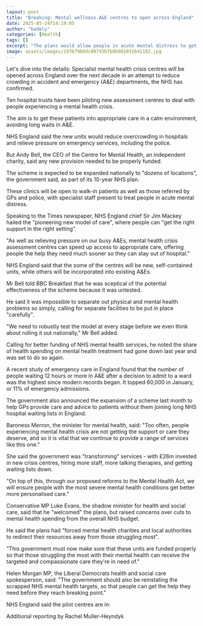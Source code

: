 ```yaml
---
layout: post
title: "Breaking: Mental wellness A&E centres to open across England"
date: 2025-05-24T14:19:05
author: "badely"
categories: [Health]
tags: []
excerpt: "The plans would allow people in acute mental distress to get treatment in hospital while also reducing A&amp;E wait times."
image: assets/images/19767966dc00743b7b0b8010316d1182.jpg
---
```


Let's dive into the details: Specialist mental health crisis centres will be opened across England over the next decade in an attempt to reduce crowding in accident and emergency (A&E) departments, the NHS has confirmed.

Ten hospital trusts have been piloting new assessment centres to deal with people experiencing a mental health crisis.

The aim is to get these patients into appropriate care in a calm environment, avoiding long waits in A&E. 

NHS England said the new units would reduce overcrowding in hospitals and relieve pressure on emergency services, including the police.

But Andy Bell, the CEO of the Centre for Mental Health, an independent charity, said any new provision needed to be properly funded.

The scheme is expected to be expanded nationally to "dozens of locations", the government said, as part of its 10-year NHS plan.

These clinics will be open to walk-in patients as well as those referred by GPs and police, with specialist staff present to treat people in acute mental distress.

Speaking to the Times newspaper, NHS England chief Sir Jim Mackey hailed the "pioneering new model of care", where people can "get the right support in the right setting". 

"As well as relieving pressure on our busy A&Es, mental health crisis assessment centres can speed up access to appropriate care, offering people the help they need much sooner so they can stay out of hospital."

NHS England said that the some of the centres will be new, self-contained units, while others will be incorporated into existing A&Es.

Mr Bell told BBC Breakfast that he was sceptical of the potential effectiveness of the scheme because it was untested. 

He said it was impossible to separate out physical and mental health problems so simply, calling for separate facilities to be put in place "carefully".

"We need to robustly test the model at every stage before we even think about rolling it out nationally," Mr Bell added.

Calling for better funding of NHS mental health services, he noted the share of health spending on mental health treatment had gone down last year and was set to do so again. 

A recent study of emergency care in England found that the number of people waiting 12 hours or more in A&E after a decision to admit to a ward was the highest since modern records began. It topped 60,000 in January, or 11% of emergency admissions.

The government also announced the expansion of a scheme last month to help GPs provide care and advice to patients without them joining long NHS hospital waiting lists in England.

Baroness Merron, the minister for mental health, said: "Too often, people experiencing mental health crisis are not getting the support or care they deserve, and so it is vital that we continue to provide a range of services like this one."

She said the government was "transforming" services - with £26m invested in new crisis centres, hiring more staff, more talking therapies, and getting waiting lists down.

"On top of this, through our proposed reforms to the Mental Health Act, we will ensure people with the most severe mental health conditions get better more personalised care."

Conservative MP Luke Evans, the shadow minister for health and social care, said that he "welcomed" the plans, but raised concerns over cuts to mental health spending from the overall NHS budget. 

He said the plans had "forced mental health charities and local authorities to redirect their resources away from those struggling most".

"This government must now make sure that these units are funded properly so that those struggling the most with their mental health can receive the targeted and compassionate care they're in need of."

Helen Morgan MP, the Liberal Democrats health and social care spokesperson, said: "The government should also be reinstating the scrapped NHS mental health targets, so that people can get the help they need before they reach breaking point."

NHS England said the pilot centres are in: 

Additional reporting by Rachel Muller-Heyndyk


